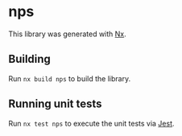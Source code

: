 # nps

This library was generated with [Nx](https://nx.dev).

## Building

Run `nx build nps` to build the library.

## Running unit tests

Run `nx test nps` to execute the unit tests via [Jest](https://jestjs.io).
